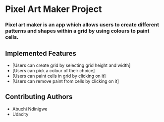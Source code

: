 # Pixel Art Maker Project

### Pixel art maker is an app which allows users to create different patterns and shapes within a grid by using colours to paint cells.


## Implemented Features

* [Users can create  grid by selecting grid height and width]
* [Users can pick a colour of their choice]
* [Users can paint cells in grid by clicking on it]
* [Users can remove paint from cells by clicking on it]


## Contributing Authors
* Abuchi Ndinigwe
* Udacity
